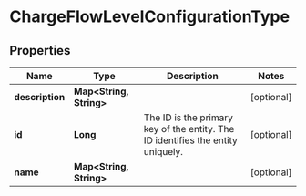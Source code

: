 
# ChargeFlowLevelConfigurationType

## Properties
Name | Type | Description | Notes
------------ | ------------- | ------------- | -------------
**description** | **Map&lt;String, String&gt;** |  |  [optional]
**id** | **Long** | The ID is the primary key of the entity. The ID identifies the entity uniquely. |  [optional]
**name** | **Map&lt;String, String&gt;** |  |  [optional]



